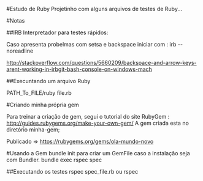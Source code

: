 #Estudo de Ruby
Projetinho com alguns arquivos de testes de Ruby...

#Notas

##IRB
Interpretador para testes rápidos:

Caso apresenta probelmas com setsa e backspace iniciar com : irb --noreadline

http://stackoverflow.com/questions/5660209/backspace-and-arrow-keys-arent-working-in-irbgit-bash-console-on-windows-mach

##Execuntando um arquivo Ruby

PATH_To_FILE/ruby file.rb

#Criando minha própria gem

Para treinar a criação de gem, segui o tutorial do site RubyGem : http://guides.rubygems.org/make-your-own-gem/
A gem criada esta no diretório minha-gem;

Publicado => https://rubygems.org/gems/ola-mundo-novo


#Usando a Gem
bundle init para criar um GemFile
caso a instalação seja com Bundler. bundle exec rspec spec

##Executando os testes
rspec spec_file.rb   ou   rspec

